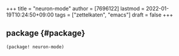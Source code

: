 +++
title = "neuron-mode"
author = [7696122]
lastmod = 2022-01-19T10:24:50+09:00
tags = ["zettelkaten", "emacs"]
draft = false
+++

## package {#package}

```elisp
(package! neuron-mode) 
```
